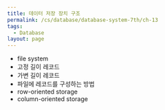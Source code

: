 ```yaml
---
title: 데이터 저장 장치 구조
permalink: /cs/database/database-system-7th/ch-13
tags:
  - Database
layout: page
---
```


- file system
- 고정 길이 레코드
- 가변 길이 레코드
- 파일에 레코드를 구성하는 방법
- row-oriented storage
- column-oriented storage

